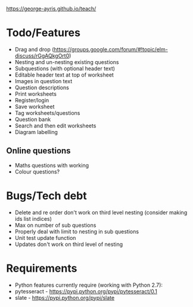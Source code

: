 https://george-ayris.github.io/teach/

# Todo/Features
- Drag and drop (https://groups.google.com/forum/#!topic/elm-discuss/rGgAQkgOrt0)
- Nesting and un-nesting existing questions
- Subquestions (with optional header text)
- Editable header text at top of worksheet
- Images in question text
- Question descriptions
- Print worksheets
- Register/login
- Save worksheet
- Tag worksheets/questions
- Question bank
- Search and then edit worksheets
- Diagram labelling

## Online questions
- Maths questions with working
- Colour questions?

# Bugs/Tech debt
- Delete and re order don't work on third level nesting (consider making ids list indices)
- Max on number of sub questions
- Properly deal with limit to nesting in sub questions
- Unit test update function
- Updates don't work on third level of nesting  

# Requirements  
- Python features currently require (working with Python 2.7):
- pytesseract - https://pypi.python.org/pypi/pytesseract/0.1
- slate - https://pypi.python.org/pypi/slate
